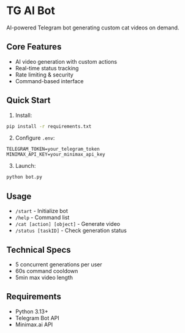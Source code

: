 # TG AI Bot

AI-powered Telegram bot generating custom cat videos on demand.

## Core Features

- AI video generation with custom actions
- Real-time status tracking
- Rate limiting & security
- Command-based interface

## Quick Start

1. Install:
```bash
pip install -r requirements.txt
```

2. Configure `.env`:
```
TELEGRAM_TOKEN=your_telegram_token
MINIMAX_API_KEY=your_minimax_api_key
```

3. Launch:
```bash
python bot.py
```

## Usage

- `/start` - Initialize bot
- `/help` - Command list
- `/cat [action] [object]` - Generate video
- `/status [taskID]` - Check generation status

## Technical Specs

- 5 concurrent generations per user
- 60s command cooldown
- 5min max video length

## Requirements

- Python 3.13+
- Telegram Bot API
- Minimax.ai API
